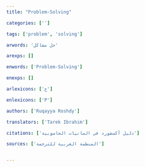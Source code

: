 ```yaml
---
title: "Problem-Solving"

categories: ['']

tags: ['problem', 'solving']

arwords: 'حل مشاكل'

arexps: []

enwords: ['Problem-Solving']

enexps: []

arlexicons: ['ح']

enlexicons: ['P']

authors: ['Ruqayya Roshdy']

translators: ['Tarek Ibrahim']

citations: ['دليل أكسفورد في السانيات الحاسوبية']

sources: ['المنظمة العربية للترجمة']


---
```

